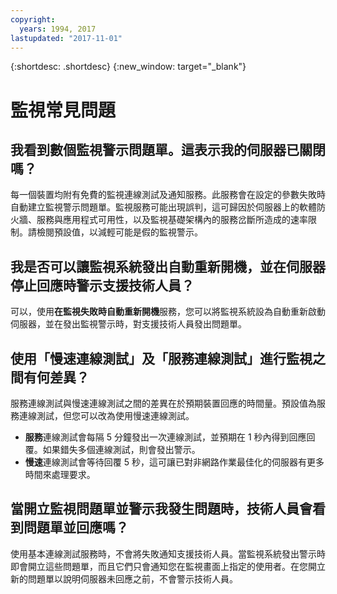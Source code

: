 ```yaml
---
copyright:
  years: 1994, 2017
lastupdated: "2017-11-01"
---
```


{:shortdesc: .shortdesc}
{:new_window: target="_blank"}

<a name="top"></a>
# 監視常見問題

<a name="48"></a>
## 我看到數個監視警示問題單。這表示我的伺服器已關閉嗎？

每一個裝置均附有免費的監視連線測試及通知服務。此服務會在設定的參數失敗時自動建立監視警示問題單。監視服務可能出現誤判，這可歸因於伺服器上的軟體防火牆、服務與應用程式可用性，以及監視基礎架構內的服務岔斷所造成的速率限制。請檢閱預設值，以減輕可能是假的監視警示。 

<a name="354"></a>
## 我是否可以讓監視系統發出自動重新開機，並在伺服器停止回應時警示支援技術人員？

可以，使用**在監視失敗時自動重新開機**服務，您可以將監視系統設為自動重新啟動伺服器，並在發出監視警示時，對支援技術人員發出問題單。 

<a name="1699"></a>
## 使用「慢速連線測試」及「服務連線測試」進行監視之間有何差異？

服務連線測試與慢速連線測試之間的差異在於預期裝置回應的時間量。預設值為服務連線測試，但您可以改為使用慢速連線測試。

* **服務**連線測試會每隔 5 分鐘發出一次連線測試，並預期在 1 秒內得到回應回覆。如果錯失多個連線測試，則會發出警示。
* **慢速**連線測試會等待回覆 5 秒，這可讓已對非網路作業最佳化的伺服器有更多時間來處理要求。


<a name="1000"></a>
## 當開立監視問題單並警示我發生問題時，技術人員會看到問題單並回應嗎？

使用基本連線測試服務時，不會將失敗通知支援技術人員。當監視系統發出警示時即會開立這些問題單，而且它們只會通知您在監視畫面上指定的使用者。在您開立新的問題單以說明伺服器未回應之前，不會警示技術人員。

